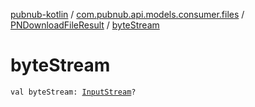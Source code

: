 [pubnub-kotlin](../../index.md) / [com.pubnub.api.models.consumer.files](../index.md) / [PNDownloadFileResult](index.md) / [byteStream](./byte-stream.md)

# byteStream

`val byteStream: `[`InputStream`](https://docs.oracle.com/javase/6/docs/api/java/io/InputStream.html)`?`
